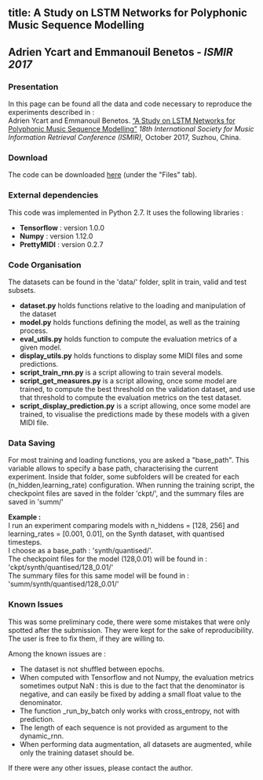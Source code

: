 title: A Study on LSTM Networks for Polyphonic Music Sequence Modelling
-------------------------------------

<h2>
Adrien Ycart and Emmanouil Benetos - <i>ISMIR 2017</i>
</h2>

<h3>
Presentation
</h3>

<p>
In this page can be found all the data and code necessary to reproduce the experiments described in :<br>
Adrien Ycart and Emmanouil Benetos.
  <a href="https://ismir2017.smcnus.org/wp-content/uploads/2017/10/60_Paper.pdf">
  “A Study on LSTM Networks for Polyphonic Music Sequence Modelling”</a>
  <i>18th International Society for Music Information Retrieval Conference (ISMIR), </i>
  October 2017, Suzhou, China.</li>
</p>

<h3>
Download
</h3>
<p>
The code can be downloaded <a href="https://code.soundsoftware.ac.uk/projects/ismir17-code">here</a> (under the "Files" tab).
</p>

<h3>
External dependencies
</h3>

<p>
This code was implemented in Python 2.7.
It uses the following libraries :
<ul>
<li> <b>Tensorflow</b> : version 1.0.0
<li> <b>Numpy</b> : version 1.12.0
<li> <b>PrettyMIDI</b> : version 0.2.7
</ul>


</p>

<h3>
Code Organisation
</h3>

<p>
The datasets can be found in the 'data/' folder, split in train, valid and test
subsets.
<ul>
<li><b>dataset.py</b> holds functions relative to the loading and manipulation of
the dataset
<li><b>model.py</b> holds functions defining the model, as well as the training
process.
<li><b>eval_utils.py</b> holds function to compute the evaluation metrics of a given model.
<li><b>display_utils.py</b> holds functions to display some MIDI files and some predictions.
<li><b>script_train_rnn.py</b> is a script allowing to train several models.
<li><b>script_get_measures.py</b> is a script allowing, once some model are trained,
to compute the best threshold on the validation dataset, and use that threshold
to compute the evaluation metrics on the test dataset.
<li><b>script_display_prediction.py</b> is a script allowing, once some model are trained,
to visualise the predictions made by these models with a given MIDI file.
</ul>
</p>
<h3>
Data Saving
</h3>
<p>
For most training and loading functions, you are asked a "base_path".
This variable allows to specify a base path, characterising the current experiment.
Inside that folder, some subfolders will be created for each
(n_hidden,learning_rate) configuration.
When running the training script, the checkpoint files are saved in the folder
'ckpt/', and the summary files are saved in 'summ/'
</p>
<p>
<b>Example :</b> <br>
I run an experiment comparing models with n_hiddens = [128, 256] and
learning_rates = [0.001, 0.01], on the Synth dataset, with quantised timesteps.<br>
I choose as a base_path : 'synth/quantised/'.<br>
The checkpoint files for the model (128,0.01) will be found in :
'ckpt/synth/quantised/128_0.01/'<br>
The summary files for this same model will be found in :
'summ/synth/quantised/128_0.01/'<br>
</p>

<h3>
Known Issues
</h3>
<p>
This was some preliminary code, there were some mistakes that were only spotted
after the submission. They were kept
for the sake of reproducibility.
The user is free to fix them, if they are willing to.
</p>
<p>
Among the known issues are :
<ul>
<li> The dataset is not shuffled between epochs.
<li> When computed with Tensorflow and not Numpy, the evaluation metrics sometimes
output NaN : this is due to the fact that the denominator is negative, and can
easily be fixed by adding a small float value to the denominator.
<li> The function _run_by_batch only works with cross_entropy, not with prediction.
<li> The length of each sequence is not provided as argument to the dynamic_rnn.
<li> When performing data augmentation, all datasets are augmented, while only
the training dataset should be.
</ul>
If there were any other issues, please contact the author.
</p>

